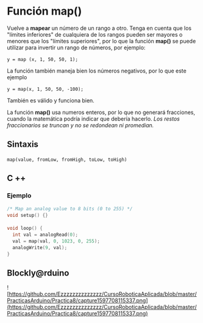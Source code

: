 # Función map()

Vuelve a **mapear** un número de un rango a otro. Tenga en cuenta que los "límites inferiores" de cualquiera de los rangos pueden ser mayores o menores que los "límites superiores", por lo que la función **map()** se puede utilizar para invertir un rango de números, por ejemplo:
```arduino
y = map (x, 1, 50, 50, 1);
```

La función también maneja bien los números negativos, por lo que este ejemplo

```arduino
y = map(x, 1, 50, 50, -100);
```
También es válido y funciona bien.

La función **map()** usa  numeros enteros, por lo que no generará fracciones, cuando la matemática podría indicar que debería hacerlo. *Los restos fraccionarios se truncan y no se redondean ni promedian.*

## Sintaxis


`map(value, fromLow, fromHigh, toLow, toHigh)`

## C ++
### Ejemplo

```c
/* Map an analog value to 8 bits (0 to 255) */
void setup() {}

void loop() {
  int val = analogRead(0);
  val = map(val, 0, 1023, 0, 255);
  analogWrite(9, val);
}
```

## Blockly@rduino
![https://github.com/Ezzzzzzzzzzzzzz/CursoRoboticaAplicada/blob/master/PracticasArduino/Practica8/capture1597708115337.png](https://github.com/Ezzzzzzzzzzzzzz/CursoRoboticaAplicada/blob/master/PracticasArduino/Practica8/capture1597708115337.png)
<!--stackedit_data:
eyJoaXN0b3J5IjpbMTI1MTg4NzgxNywtOTg3NjgzOTc5LDQ3Nj
Q0NTc4MCwtMTgzNzA1MTU5MSwtMjAyMjU4MTU0NywtMjA4ODc0
NjYxMl19
-->
